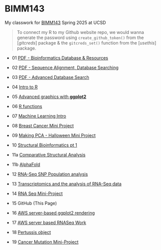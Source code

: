 # BIMM143
My classwork for [BIMM143](https://bioboot.github.io/bimm143_S25/) Spring 2025 at UCSD

> To connect my R to my Github website repo, we would wanna generate the password 
using `create_github_token()` from the [*gitcreds*] package & 
the `gitcreds_set()` function from the [*usethis*] package.

- 01 [PDF - Bioinformatics Database & Resources](https://github.com/GabriellaTan/bimm143_github1/blob/3b2466ee0b7c87b2fe21c3aa827ef4e56ce4d940/Tanoto%20-%20Lab%201%20BIMM143.pdf)

- 02 [PDF - Sequence Alignment, Database Searching](https://github.com/GabriellaTan/bimm143_github1/blob/3b2466ee0b7c87b2fe21c3aa827ef4e56ce4d940/Tanoto%20-%20lab2.pdf)

- 03 [PDF - Advanced Database Search](https://github.com/GabriellaTan/bimm143_github1/blob/a3eb10b5444e8ec76c6cb7a164d174e60291ffe2/Tanoto%20-%20lab03.pdf)

- 04 [Intro to R](https://github.com/GabriellaTan/bimm143_github1/blob/b1d33053d2929dc7b9259a2e853136f2eaeafbc2/Class04/Class4.R)

- 05 [Advanced graphics with **ggplot2**](https://github.com/GabriellaTan/bimm143_github1/tree/main/Class5/Class05.md)

- 06 [R functions](https://github.com/GabriellaTan/bimm143_github1/blob/4fbe7d8e91f9f797d1e0d9011f17bba906bed28d/Class6_wk3/RFunction_Lab.md)

- 07 [Machine Learning Intro](https://github.com/GabriellaTan/bimm143_github1/blob/07af3c140551fdadc84a91db900638cebc01e11c/Class07_Wk4/Class07-Machine_Learning1.md#class-07---machine-learning-pt1)

- 08 [Breast Cancer Mini Project](https://github.com/GabriellaTan/bimm143_github1/blob/0ffd630b47956ac1a53ea913fcca502d4164d435/class08_Wk4_mini_project/Class08_mini_project.md)

- 09 [Making PCA - Halloween Mini Project](https://github.com/GabriellaTan/bimm143_github1/blob/b1d33053d2929dc7b9259a2e853136f2eaeafbc2/Class09/Class9-HalloweenCandy-MiniProject.md)

- 10 [Structural Bioinformatics pt 1](https://github.com/GabriellaTan/bimm143_github1/blob/c825dd796544875261f466d11f718872717169e9/Class%2010/Class10_StructuralBioinformatics.md)

- 11a [Comparative Structural Analysis](https://github.com/GabriellaTan/bimm143_github1/blob/a78f63a4bd4131bc94f3df8c34e86bf114befb53/Class%2010/class11.md)

- 11b [AlphaFold](https://github.com/GabriellaTan/bimm143_github1/blob/c825dd796544875261f466d11f718872717169e9/Class%2010/class11.md)

- 12 [RNA-Seq SNP Population analysis](https://github.com/GabriellaTan/bimm143_github1/blob/af9455017308a91d5b0c61fb7d2727ec5f2d253c/Class%2012/Class12.md)

- 13 [Transcriptomics and the analysis of RNA-Seq data](https://github.com/GabriellaTan/bimm143_github1/blob/2ea53c9c6abdddf1fde1b7f76bd90e12a998e96f/class13/Class13.md)

- 14 [RNA Seq Mini-Project](https://github.com/GabriellaTan/bimm143_github1/blob/3b2466ee0b7c87b2fe21c3aa827ef4e56ce4d940/Class14--RNASeq_mini_project/Class%2014%20-%20RNAseq%20mini%20project.md)

- 15 GitHub (This Page)

- 16 [AWS server-based ggplot2 rendering](https://github.com/GabriellaTan/bimm143_github1/blob/5d5270edabc05cec0747a98feb07e8a20043ea49/class16/R_graphing_hwk_class16.md)

- 17 [AWS server based RNASeq Work](https://github.com/GabriellaTan/bimm143_github1/blob/2ea53c9c6abdddf1fde1b7f76bd90e12a998e96f/class17_AWSpt2/class17_HWK.md)

- 18 [Pertussis object](https://github.com/GabriellaTan/bimm143_github1/blob/0c40461142996fae19739d2e9f668e45dd36f792/Class18_Pertussis_Project/Pertussis_Proj.md) 

- 19 [Cancer Mutation Mini-Project](https://github.com/GabriellaTan/bimm143_github1/blob/5d5270edabc05cec0747a98feb07e8a20043ea49/Tanoto%20-%20lab19%20.pdf)

